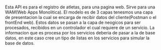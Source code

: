 Esta API es para el registro de atletas, para una pagina web. Sirve para una WAM(Web Apps Monolitica).
El modelo es de 3 capas tenesmos una capa de presentacion la cual se encarga de recibir datos del cliente(Postman o el frontEnd web). Estos datos se pasan a la capa de neogicos para ser procesados, recibidos en un controlador el cual requiere de un servicio. La informacion que es procesa por los servicios deberia de pasar a la de base datos, en este caso cree un tipo de listas en los servicios para simular la base de datos.
